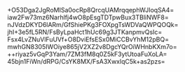 +O53Dga2JgRoMISa0ocRp8QrcqUAMrqqephWJIoqSA4=
iaw2Fw73mz6Narhlfj4wO8pEsgTDTpwBux3TBliNWF8=
nJVdzDKYD6lARm/GfShiePKg3FOXpgTsWDVaQWPQOQk=
jhI+3e5fL5RN/FsByLpaHct1hUc69g3JTKanpmvQsIc=
Fsx4LvZNuVlFuUVf+O8DviEfsESx0MiCCBvYhM12pBQ=
mwhGN8305IWOiye865jV2XZ2v8DgcYQrOiWHnbKXm7o=
++riyaz5vGqP3Yam/7ZM3fM8q0Z5kF3ytUtoaFuXoLA=
45bjn1FiWn/dRPG/CsYK8MX/FsA3XwxlqC5k+as2pzs=
